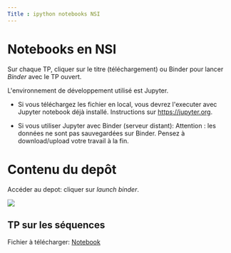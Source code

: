 ```yaml
---
Title : ipython notebooks NSI
---
```



# Notebooks en NSI

Sur chaque TP, cliquer sur le titre (téléchargement) ou Binder pour lancer *Binder* avec le TP ouvert.

L'environnement de développement utilisé est Jupyter. 

* Si vous téléchargez les fichier en local, vous devrez l'executer avec Jupyter notebook déjà installé. Instructions sur https://jupyter.org.

* Si vous utiliser Jupyter avec Binder (serveur distant): Attention : les données ne sont pas sauvegardées sur Binder. Pensez à download/upload votre travail à la fin.

# Contenu du depôt
Accéder au depot: cliquer sur *launch binder*.

<a href="https://mybinder.org/v2/gh/tix06/notebooks_NSI.git/HEAD" target="_blank"><img src="https://mybinder.org/badge_logo.svg"></a>

## TP sur les séquences
Fichier à télécharger: <a href="/scripts/notebooks/sequence1.ipynb" download="sequence1.ipynb">Notebook</a>


